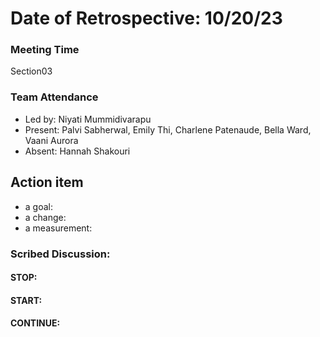 # Date of Retrospective: 10/20/23

### Meeting Time
Section03

### Team Attendance
* Led by: Niyati Mummidivarapu
* Present: Palvi Sabherwal, Emily Thi, Charlene Patenaude, Bella Ward, Vaani Aurora
* Absent: Hannah Shakouri

## Action item
* a goal:
* a change:
* a measurement:


### Scribed Discussion:
#### STOP:

#### START:

#### CONTINUE:
